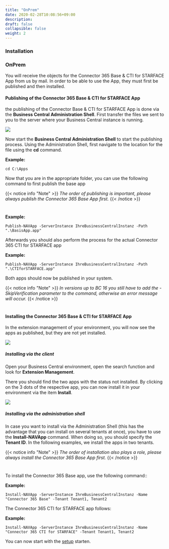 ```yaml
---
title: "OnPrem"
date: 2020-02-28T10:08:56+09:00
description: 
draft: false
collapsible: false
weight: 2
---
```

### Installation

### OnPrem
You will receive the objects for the Connector 365 Base & CTI for STARFACE App from us by mail. In order to be able to use the App, they must first be published and then installed.

#### Publishing of the Connector 365 Base & CTI for STARFACE App
the publishing of the Connector Base & CTI for STARFACE App is done via the **Business Central Administration Shell**. First transfer the files we sent to you to the server where your Business Central instance is running.

![](images/apps/adminshell.PNG)

Now start the **Business Central Administration Shell** to start the publishing process. Using the Administration Shell, first navigate to the location for the file using the **cd** command.

**Example:**

```cd C:\Apps```

Now that you are in the appropriate folder, you can use the following command to first publish the base app

{{< notice info "Note" >}}
 _The order of publishing is important, please always publish the Connector 365 Base App first._
{{< /notice >}}
#

**Example:**

```Publish-NAVApp -ServerInstance IhreBusinessCentralInstanz -Path ".\BasisApp.app"```

Afterwards you should also perform the process for the actual Connector 365 CTI for STARFACE app

**Example:**

```Publish-NAVApp -ServerInstance IhreBusinessCentralInstanz -Path ".\CTIforSTARFACE.app"```

Both apps should now be published in your system.

{{< notice info "Note" >}}
 _In versions up to BC 16 you still have to add the -SkipVerification parameter to the command, otherwise an error message will occur._
{{< /notice >}}
#

#### Installing the Connector 365 Base & CTI for STARFACE App
In the extension management of your environment, you will now see the apps as published, but they are not yet installed.

![](images/apps/ctipublishen.PNG)

##### Installing via the client
Open your Business Central environment, open the search function and look for **Extension Management**.

There you should find the two apps with the status not installed. By clicking on the 3 dots of the respective app, you can now install it in your environment via the item **Install**.

![](images/apps/appinstallen.PNG)

##### Installing via the administration shell
In case you want to install via the Administration Shell (this has the advantage that you can install on several tenants at once), you have to use the **Install-NAVApp** command. When doing so, you should specify the **Tenant ID**. In the following examples, we install the apps in two tenants.

{{< notice info "Note" >}}
 _The order of installation also plays a role, please always install the Connector 365 Base App first._
{{< /notice >}}
#

To install the Connector 365 Base app, use the following command::

**Example:**

```Install-NAVApp -ServerInstance IhreBusinessCentralInstanz -Name "Connector 365 Base" -Tenant Tenant1, Tenant2```

The Connector 365 CTI for STARFACE app follows:

**Example:**

```Install-NAVApp -ServerInstance IhreBusinessCentralInstanz -Name "Connector 365 CTI for STARFACE" -Tenant Tenant1, Tenant2```

You can now start with the [setup](/en-us/apps/cti-for-starface/first-steps/setup/) starten.



